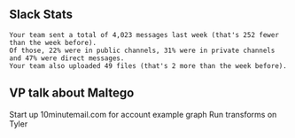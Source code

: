 ## Slack Stats
```
Your team sent a total of 4,023 messages last week (that's 252 fewer than the week before).
Of those, 22% were in public channels, 31% were in private channels and 47% were direct messages.
Your team also uploaded 49 files (that's 2 more than the week before).
```

## VP talk about Maltego
Start up
10minutemail.com for account
example graph
Run transforms on Tyler
